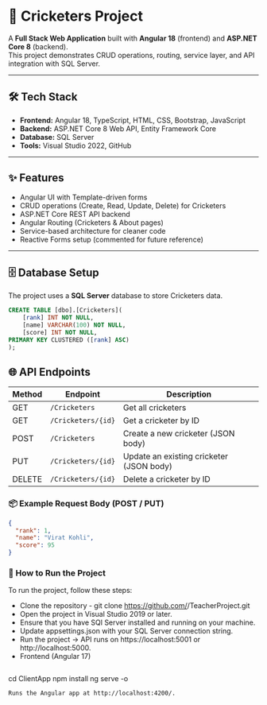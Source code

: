 # 🏏 Cricketers Project

A **Full Stack Web Application** built with **Angular 18** (frontend) and **ASP.NET Core 8** (backend).  
This project demonstrates CRUD operations, routing, service layer, and API integration with SQL Server.

---

## 🛠️ Tech Stack

- **Frontend:** Angular 18, TypeScript, HTML, CSS, Bootstrap, JavaScript  
- **Backend:** ASP.NET Core 8 Web API, Entity Framework Core  
- **Database:** SQL Server  
- **Tools:** Visual Studio 2022, GitHub  

---

## ✨ Features

- Angular UI with Template-driven forms  
- CRUD operations (Create, Read, Update, Delete) for Cricketers  
- ASP.NET Core REST API backend  
- Angular Routing (Cricketers & About pages)  
- Service-based architecture for cleaner code  
- Reactive Forms setup (commented for future reference)  

---

## 🗄️ Database Setup

The project uses a **SQL Server** database to store Cricketers data.  

```sql
CREATE TABLE [dbo].[Cricketers](
    [rank] INT NOT NULL,
    [name] VARCHAR(100) NOT NULL,
    [score] INT NOT NULL,
PRIMARY KEY CLUSTERED ([rank] ASC)
);
```
## 🌐 API Endpoints

| Method | Endpoint             | Description                              |
| ------ | -------------------- | ---------------------------------------- |
| GET    | `/Cricketers`        | Get all cricketers                       |
| GET    | `/Cricketers/{id}`   | Get a cricketer by ID                    |
| POST   | `/Cricketers`        | Create a new cricketer (JSON body)       |
| PUT    | `/Cricketers/{id}`   | Update an existing cricketer (JSON body) |
| DELETE | `/Cricketers/{id}`   | Delete a cricketer by ID                 |

### 📦 Example Request Body (POST / PUT)
```json
{
  "rank": 1,
  "name": "Virat Kohli",
  "score": 95
}
```

### 🚀 How to Run the Project
To run the project, follow these steps:

* Clone the repository - git clone https://github.com/<your-username>/TeacherProject.git
* Open the project in Visual Studio 2019 or later.
* Ensure that you have SQl Server installed and running on your machine.
* Update appsettings.json with your SQL Server connection string.
* Run the project → API runs on https://localhost:5001 or http://localhost:5000.
* Frontend (Angular 17)
  ```
cd ClientApp
npm install
ng serve -o
```
Runs the Angular app at http://localhost:4200/.
